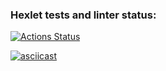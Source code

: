 ### Hexlet tests and linter status:
[![Actions Status](https://github.com/sat-brr/python-project-lvl2/workflows/hexlet-check/badge.svg)](https://github.com/sat-brr/python-project-lvl2/actions)

[![asciicast](https://asciinema.org/a/ynQPhsjiT9Q6dJSxgI28t6MA5.svg)](https://asciinema.org/a/ynQPhsjiT9Q6dJSxgI28t6MA5)